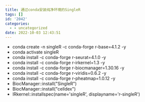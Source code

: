 ```yaml
---
title: 通过conda安装纯净环境的SingleR
tags: []
id: '2042'
categories:
  - - uncategorized
date: 2022-10-03 12:43:51
---
```


*   conda create -n singleR -c conda-forge r-base=4.1.2 -y
*   conda activate singleR
*   conda install -c conda-forge r-seurat=4.1.0 -y
*   conda install -c conda-forge r-irkernel=1.3 -y
*   conda install -c conda-forge r-biocmanager=1.30.16 -y
*   conda install -c conda-forge r-viridis=0.6.2 -y
*   conda install -c conda-forge r-pheatmap=1.0.12 -y
*   BiocManager::install("SingleR")
*   BiocManager::install("celldex")
*   IRkernel::installspec(name='singleR', displayname='r-singleR')